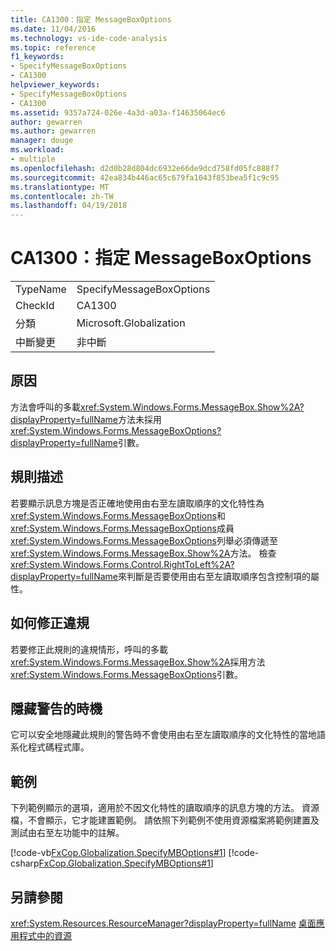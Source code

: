 ```yaml
---
title: CA1300：指定 MessageBoxOptions
ms.date: 11/04/2016
ms.technology: vs-ide-code-analysis
ms.topic: reference
f1_keywords:
- SpecifyMessageBoxOptions
- CA1300
helpviewer_keywords:
- SpecifyMessageBoxOptions
- CA1300
ms.assetid: 9357a724-026e-4a3d-a03a-f14635064ec6
author: gewarren
ms.author: gewarren
manager: douge
ms.workload:
- multiple
ms.openlocfilehash: d2d0b28d804dc6932e66de9dcd758fd05fc888f7
ms.sourcegitcommit: 42ea834b446ac65c679fa1043f853bea5f1c9c95
ms.translationtype: MT
ms.contentlocale: zh-TW
ms.lasthandoff: 04/19/2018
---
```

# <a name="ca1300-specify-messageboxoptions"></a>CA1300：指定 MessageBoxOptions
|||
|-|-|
|TypeName|SpecifyMessageBoxOptions|
|CheckId|CA1300|
|分類|Microsoft.Globalization|
|中斷變更|非中斷|

## <a name="cause"></a>原因
 方法會呼叫的多載<xref:System.Windows.Forms.MessageBox.Show%2A?displayProperty=fullName>方法未採用<xref:System.Windows.Forms.MessageBoxOptions?displayProperty=fullName>引數。

## <a name="rule-description"></a>規則描述
 若要顯示訊息方塊是否正確地使用由右至左讀取順序的文化特性為<xref:System.Windows.Forms.MessageBoxOptions>和<xref:System.Windows.Forms.MessageBoxOptions>成員<xref:System.Windows.Forms.MessageBoxOptions>列舉必須傳遞至<xref:System.Windows.Forms.MessageBox.Show%2A>方法。 檢查<xref:System.Windows.Forms.Control.RightToLeft%2A?displayProperty=fullName>來判斷是否要使用由右至左讀取順序包含控制項的屬性。

## <a name="how-to-fix-violations"></a>如何修正違規
 若要修正此規則的違規情形，呼叫的多載<xref:System.Windows.Forms.MessageBox.Show%2A>採用方法<xref:System.Windows.Forms.MessageBoxOptions>引數。

## <a name="when-to-suppress-warnings"></a>隱藏警告的時機
 它可以安全地隱藏此規則的警告時不會使用由右至左讀取順序的文化特性的當地語系化程式碼程式庫。

## <a name="example"></a>範例
 下列範例顯示的選項，適用於不因文化特性的讀取順序的訊息方塊的方法。 資源檔，不會顯示，它才能建置範例。 請依照下列範例不使用資源檔案將範例建置及測試由右至左功能中的註解。

 [!code-vb[FxCop.Globalization.SpecifyMBOptions#1](../code-quality/codesnippet/VisualBasic/ca1300-specify-messageboxoptions_1.vb)]
 [!code-csharp[FxCop.Globalization.SpecifyMBOptions#1](../code-quality/codesnippet/CSharp/ca1300-specify-messageboxoptions_1.cs)]

## <a name="see-also"></a>另請參閱
 <xref:System.Resources.ResourceManager?displayProperty=fullName> [桌面應用程式中的資源](/dotnet/framework/resources/index)